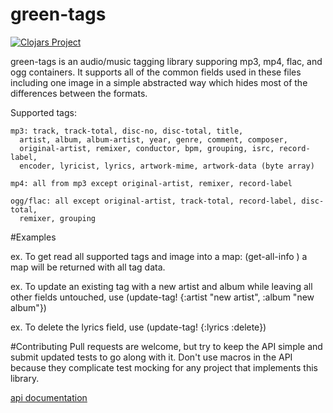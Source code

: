 green-tags
==========

[![Clojars Project](http://clojars.org/green-tags/latest-version.svg)](http://clojars.org/green-tags)

green-tags is an audio/music tagging library supporing mp3, mp4, flac, and ogg containers. It supports all of the common fields used in these files including one image in a simple abstracted way which hides most of the differences between the formats. 

Supported tags: 
    
    mp3: track, track-total, disc-no, disc-total, title,
      artist, album, album-artist, year, genre, comment, composer, 
      original-artist, remixer, conductor, bpm, grouping, isrc, record-label, 
      encoder, lyricist, lyrics, artwork-mime, artwork-data (byte array)
    
    mp4: all from mp3 except original-artist, remixer, record-label
    
    ogg/flac: all except original-artist, track-total, record-label, disc-total,
      remixer, grouping
               
#Examples

ex. To get read all supported tags and image into a map: (get-all-info <path>) a map will be returned with all tag data.

ex. To update an existing tag with a new artist and album while leaving all other fields untouched, use 
(update-tag! <file> {:artist "new artist", :album "new album"})

ex. To delete the lyrics field, use (update-tag! <file> {:lyrics :delete})


#Contributing
 Pull requests are welcome, but try to keep the API simple and submit updated tests to go along with it. Don't use macros in the API because they complicate test mocking for any project that implements this library.

[api documentation](http://danpallas.github.io/green-tags/)
